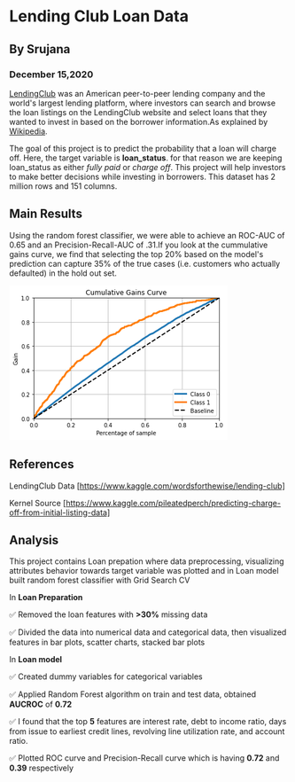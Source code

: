 # Lending Club Loan Data

## By Srujana
### December 15,2020

[LendingClub](https://www.lendingclub.com/) was an American peer-to-peer lending company and the world's largest lending platform, where investors can search and browse the loan listings on the LendingClub website and select loans that they wanted to invest in based on the borrower information.As explained by [Wikipedia](https://en.wikipedia.org/wiki/LendingClub).

The goal of this project is to predict the probability that a loan will charge off. Here, the target variable is **loan_status**. for that reason we are keeping loan_status as either *fully paid* or *charge off*. This project will help investors to make better decisions while investing in borrowers. This dataset has 2 million rows and 151 columns.

## Main Results

Using the random forest classifier, we were able to achieve an ROC-AUC of 0.65 and an Precision-Recall-AUC of .31.If you look at the cummulative gains curve, we find that selecting the top 20% based on the model's prediction can capture 35% of the true cases (i.e. customers who actually defaulted) in the hold out set.

![cummulative_gain](imgs/cummulativegains.png)

## References

LendingClub Data   [https://www.kaggle.com/wordsforthewise/lending-club]

Kernel Source [https://www.kaggle.com/pileatedperch/predicting-charge-off-from-initial-listing-data]

## Analysis

This project contains Loan prepation where data preprocessing, visualizing attributes behavior towards target variable was plotted and in Loan model built random forest classifier with Grid Search CV

In **Loan Preparation**

:white_check_mark: Removed the loan features with **>30%** missing data

:white_check_mark: Divided the data into numerical data and categorical data, then visualized features in bar plots, scatter charts, stacked bar plots

In **Loan model**

:white_check_mark: Created dummy variables for categorical variables

:white_check_mark: Applied Random Forest algorithm on train and test data, obtained **AUCROC** of **0.72**

:white_check_mark: I found that the top **5** features are
interest rate, debt to income ratio, days from issue to earliest credit lines, revolving line utilization rate, and account ratio.

:white_check_mark: Plotted ROC curve and Precision-Recall curve which is having **0.72** and **0.39** respectively
